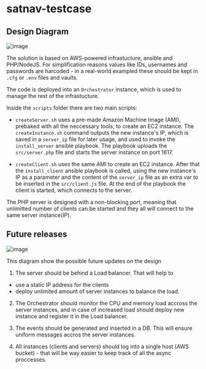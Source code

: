 # satnav-testcase

## Design Diagram
![image](https://drive.google.com/uc?export=view&id=1A3Xz4cRKwP3Bm-FZ21mDOQrJgqbtMbQt)

The solution is based on AWS-powered infrastucture, ansible and PHP/NodeJS.
For simplification reasons values like IDs, usernames and passwords are harcoded - in a real-world exampled these should be kept in `.cfg` or `.env` files and vaults.

The code is deployed into an `Orchestrator` instance, which is used to manage the rest of the infrastucture.

Inside the `scripts` folder there are two main scripts:
- `createServer.sh` uses a pre-made Amazon Machine Image (AMI), prebaked with all the neccessary tools, to create an EC2 instance. The `createInstance.sh` command outputs the new instance's IP, which is saved in a `server_ip` file for later usage, and used to invoke the `install_server` ansible playbook. The playbook uploads the `src/server.php` file and starts the server instance on port 1617.

- `createClient.sh` uses the same AMI to create an EC2 instance. After that the `install_client` ansible playbook is called, using the new instance's IP as a parameter and the content of the `server_ip` file as an extra var to be inserted in the `src/client.js` file. At the end of the playbook the client is started, which connects to the server.

The PHP server is designed with a non-blocking port, meaning that unlimitted number of clients can be started and they all will connect to the same server instance(IP).

## Future releases
![image](https://drive.google.com/uc?export=view&id=1ZPs55NCzAqw_CpzsWQEjefOhoyxPWqTc)

This diagram show the possible future updates on the design

1. The server should be behind a Load balancer. That will help to 
- use a static IP address for the clients
- deploy unlimited amount of server instances to balance the load.

2. The Orchestrator should monitor the CPU and memory load accross the server instances, and in case of increased load should deploy new instance and register it in the Load balancer.

3. The events should be generated and inserted in a DB. This will ensure uniform messages accros the server instances.

4. All instances (clients and servers) should log into a single host (AWS bucket) - that will be way easier to keep track of all the async proccesses.
